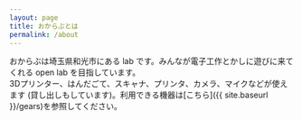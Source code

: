 ```yaml
---
layout: page
title: おからぶとは
permalink: /about
---
```


おからぶは埼玉県和光市にある lab です。みんなが電子工作とかしに遊びに来てくれる open lab を目指しています。  
3Dプリンター、はんだごて、スキャナ、プリンタ、カメラ、マイクなどが使えます (貸し出しもしています)。利用できる機器は[こちら]({{ site.baseurl }}/gears)を参照してください。
